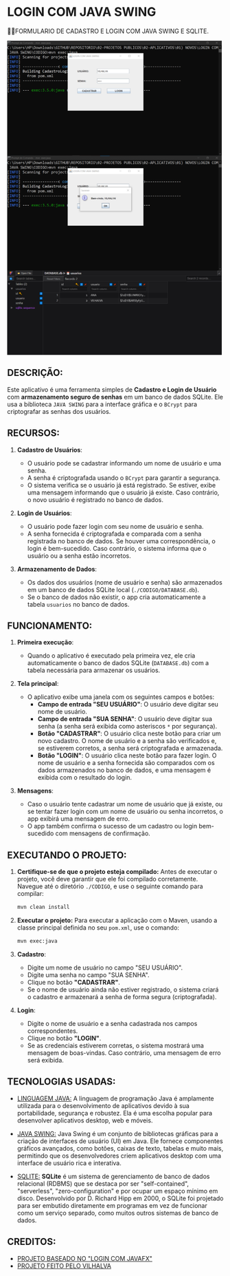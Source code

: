 # LOGIN COM JAVA SWING
👨‍🏫FORMULARIO DE CADASTRO E LOGIN COM JAVA SWING E SQLITE.

<img src="./IMAGENS/FOTO_1.png" align="center" width="500"> <br>
<img src="./IMAGENS/FOTO_2.png" align="center" width="500"> <br>
<img src="./IMAGENS/FOTO_3.png" align="center" width="500"> <br>

## DESCRIÇÃO:
Este aplicativo é uma ferramenta simples de **Cadastro e Login de Usuário** com **armazenamento seguro de senhas** em um banco de dados SQLite. Ele usa a biblioteca `JAVA SWING` para a interface gráfica e o `BCrypt` para criptografar as senhas dos usuários.

## RECURSOS:
1. **Cadastro de Usuários**: 
   - O usuário pode se cadastrar informando um nome de usuário e uma senha.
   - A senha é criptografada usando o `BCrypt` para garantir a segurança.
   - O sistema verifica se o usuário já está registrado. Se estiver, exibe uma mensagem informando que o usuário já existe. Caso contrário, o novo usuário é registrado no banco de dados.

2. **Login de Usuários**:
   - O usuário pode fazer login com seu nome de usuário e senha.
   - A senha fornecida é criptografada e comparada com a senha registrada no banco de dados. Se houver uma correspondência, o login é bem-sucedido. Caso contrário, o sistema informa que o usuário ou a senha estão incorretos.

3. **Armazenamento de Dados**:
   - Os dados dos usuários (nome de usuário e senha) são armazenados em um banco de dados SQLite local (`./CODIGO/DATABASE.db`).
   - Se o banco de dados não existir, o app cria automaticamente a tabela `usuarios` no banco de dados.

## FUNCIONAMENTO:
1. **Primeira execução**:
   - Quando o aplicativo é executado pela primeira vez, ele cria automaticamente o banco de dados SQLite (`DATABASE.db`) com a tabela necessária para armazenar os usuários.

2. **Tela principal**:
   - O aplicativo exibe uma janela com os seguintes campos e botões:
     - **Campo de entrada "SEU USUÁRIO"**: O usuário deve digitar seu nome de usuário.
     - **Campo de entrada "SUA SENHA"**: O usuário deve digitar sua senha (a senha será exibida como asteriscos `*` por segurança).
     - **Botão "CADASTRAR"**: O usuário clica neste botão para criar um novo cadastro. O nome de usuário e a senha são verificados e, se estiverem corretos, a senha será criptografada e armazenada.
     - **Botão "LOGIN"**: O usuário clica neste botão para fazer login. O nome de usuário e a senha fornecida são comparados com os dados armazenados no banco de dados, e uma mensagem é exibida com o resultado do login.

3. **Mensagens**:
   - Caso o usuário tente cadastrar um nome de usuário que já existe, ou se tentar fazer login com um nome de usuário ou senha incorretos, o app exibirá uma mensagem de erro.
   - O app também confirma o sucesso de um cadastro ou login bem-sucedido com mensagens de confirmação.

## EXECUTANDO O PROJETO:
1. **Certifique-se de que o projeto esteja compilado:**
   Antes de executar o projeto, você deve garantir que ele foi compilado corretamente. Navegue até o diretório `./CODIGO`, e use o seguinte comando para compilar:

   ```bash
   mvn clean install
   ```

2. **Executar o projeto:**
   Para executar a aplicação com o Maven, usando a classe principal definida no seu `pom.xml`, use o comando:

   ```bash
   mvn exec:java
   ```

3. **Cadastro**:
   - Digite um nome de usuário no campo "SEU USUÁRIO".
   - Digite uma senha no campo "SUA SENHA".
   - Clique no botão **"CADASTRAR"**.
   - Se o nome de usuário ainda não estiver registrado, o sistema criará o cadastro e armazenará a senha de forma segura (criptografada).

4. **Login**:
   - Digite o nome de usuário e a senha cadastrada nos campos correspondentes.
   - Clique no botão **"LOGIN"**.
   - Se as credenciais estiverem corretas, o sistema mostrará uma mensagem de boas-vindas. Caso contrário, uma mensagem de erro será exibida.

## TECNOLOGIAS USADAS:
- [LINGUAGEM JAVA:](https://github.com/VILHALVA/CURSO-DE-JAVA) A linguagem de programação Java é amplamente utilizada para o desenvolvimento de aplicativos devido à sua portabilidade, segurança e robustez. Ela é uma escolha popular para desenvolver aplicativos desktop, web e móveis.

- [JAVA SWING:](https://github.com/VILHALVA/CURSO-DE-JAVA-SWING) Java Swing é um conjunto de bibliotecas gráficas para a criação de interfaces de usuário (UI) em Java. Ele fornece componentes gráficos avançados, como botões, caixas de texto, tabelas e muito mais, permitindo que os desenvolvedores criem aplicativos desktop com uma interface de usuário rica e interativa.

- [SQLITE:](https://github.com/VILHALVA/CURSO-DE-SQLITE) **SQLite** é um sistema de gerenciamento de banco de dados relacional (RDBMS) que se destaca por ser "self-contained", "serverless", "zero-configuration" e por ocupar um espaço mínimo em disco. Desenvolvido por D. Richard Hipp em 2000, o SQLite foi projetado para ser embutido diretamente em programas em vez de funcionar como um serviço separado, como muitos outros sistemas de banco de dados. 

## CREDITOS:
- [PROJETO BASEADO NO "LOGIN COM JAVAFX"](https://github.com/VILHALVA/LOGIN-COM-JAVAFX)
- [PROJETO FEITO PELO VILHALVA](https://github.com/VILHALVA)



